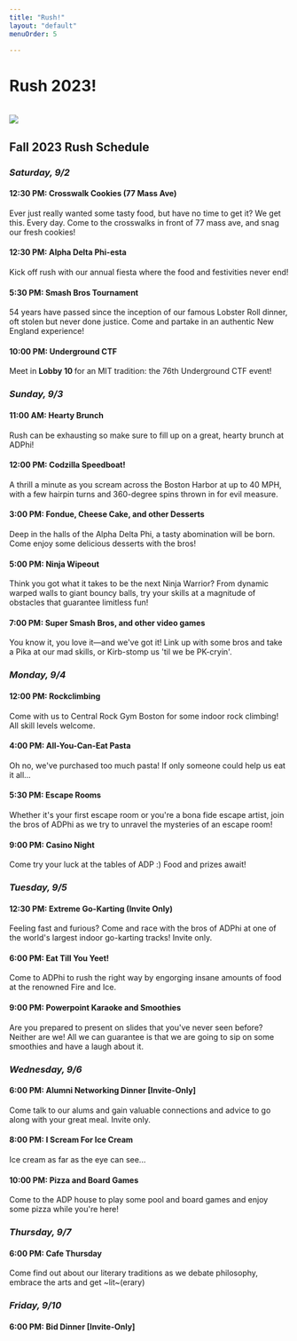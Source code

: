 ```yaml
---
title: "Rush!"
layout: "default"
menuOrder: 5

---
```

<div class="content container">

<h1>Rush 2023!</h1>
<br />

<img src="/images/rush_schedules/Fall2023.png">
<!--<img src="/images/rush_schedules/Fall2021card.png">-->

<h2> Fall 2023 Rush Schedule </h2>

<h3> <i> Saturday, 9/2 </i> </h3>

<h4> 12:30 PM: Crosswalk Cookies (77 Mass Ave) </h4>
Ever just really wanted some tasty food, but have no time to get it? We get this. Every day. Come to the crosswalks in front of 77 mass ave, and snag our fresh cookies!

<h4> 12:30 PM: Alpha Delta Phi-esta </h4>
Kick off rush with our annual fiesta where the food and festivities never end! 

<h4> 5:30 PM: Smash Bros Tournament </h4>
54 years have passed since the inception of our famous Lobster Roll dinner, oft stolen but never done justice. Come and partake in an authentic New England experience!

<h4> 10:00 PM: Underground CTF</h4>
Meet in <b> Lobby 10 </b> for an MIT tradition: the 76th Underground CTF event!

<h3> <i> Sunday, 9/3 </i> </h3>

<h4> 11:00 AM: Hearty Brunch </h4>
Rush can be exhausting so make sure to fill up on a great, hearty brunch at ADPhi!

<h4> 12:00 PM: Codzilla Speedboat! </h4>
A thrill a minute as you scream across the Boston Harbor at up to 40 MPH, with a few hairpin turns and 360-degree spins thrown in for evil measure.

<h4> 3:00 PM: Fondue, Cheese Cake, and other Desserts</h4>
Deep in the halls of the Alpha Delta Phi, a tasty abomination will be born. Come enjoy some delicious desserts with the bros!

<h4> 5:00 PM: Ninja Wipeout</h4>
Think you got what it takes to be the next Ninja Warrior? From dynamic warped walls to giant bouncy balls, try your skills at a magnitude of obstacles that guarantee limitless fun!

<h4> 7:00 PM: Super Smash Bros, and other video games</h4>
You know it, you love it—and we've got it! Link up with some bros and take a Pika at our mad skills, or Kirb-stomp us 'til we be PK-cryin'.

<h3> <i> Monday, 9/4 </i> </h3>

<h4> 12:00 PM: Rockclimbing </h4>
Come with us to Central Rock Gym Boston for some indoor rock climbing! All skill levels welcome.

<h4> 4:00 PM: All-You-Can-Eat Pasta</h4>
Oh no, we've purchased too much pasta! If only someone could help us eat it all...

<h4> 5:30 PM: Escape Rooms</h4>
Whether it's your first escape room or you're a bona fide escape artist, join the bros of ADPhi as we try to unravel the mysteries of an escape room!

<h4> 9:00 PM: Casino Night</h4>
Come try your luck at the tables of ADP :) Food and prizes await!

<h3> <i> Tuesday, 9/5 </i> </h3>

<h4> 12:30 PM: Extreme Go-Karting (Invite Only) </h4>
Feeling fast and furious? Come and race with the bros of ADPhi at one of the world's largest indoor go-karting tracks! Invite only.

<h4> 6:00 PM: Eat Till You Yeet!</h4>
Come to ADPhi to rush the right way by engorging insane amounts of food at the renowned Fire and Ice.

<h4> 9:00 PM: Powerpoint Karaoke and Smoothies</h4>
Are you prepared to present on slides that you've never seen before? Neither are we! All we can guarantee is that we are going to sip on some smoothies and have a laugh about it.

<h3> <i> Wednesday, 9/6 </i> </h3>

<h4> 6:00 PM: Alumni Networking Dinner [Invite-Only] </h4>
Come talk to our alums and gain valuable connections and advice to go along with your great meal. Invite only.

<h4> 8:00 PM: I Scream For Ice Cream </h4>
Ice cream as far as the eye can see...

<h4> 10:00 PM: Pizza and Board Games </h4>
Come to the ADP house to play some pool and board games and enjoy some pizza while you're here!

<h3> <i> Thursday, 9/7 </i> </h3>

<h4> 6:00 PM: Cafe Thursday </h4>
Come find out about our literary traditions as we debate philosophy, embrace the arts and get ~lit~(erary)

<h3> <i> Friday, 9/10 </i> </h3>

<h4> 6:00 PM: Bid Dinner [Invite-Only]</h4>

<br />
<br />
</div>